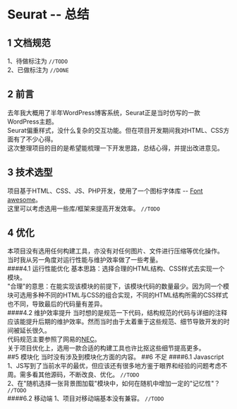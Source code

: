 # Seurat -- 总结
## 1 文档规范
1、待做标注为 `//TODO`<br/>
2、已做标注为 `//DONE`
## 2 前言
去年我大概用了半年WordPress博客系统，Seurat正是当时仿写的一款WordPress主题。<br/>
Seurat偏重样式，没什么复杂的交互功能。但在项目开发期间我对HTML、CSS方面有了不少心得。<br/>
这次整理项目的目的是希望能梳理一下开发思路，总结心得，并提出改进意见。<br/>
## 3 技术选型
项目基于HTML、CSS、JS、PHP开发，使用了一个图标字体库 -- [Font awesome](http://www.bootcss.com/p/font-awesome/)。<br/>
这里可以考虑选用一些库/框架来提高开发效率。			`//TODO`<br/>
## 4 优化
本项目没有选用任何构建工具，亦没有对任何图片、文件进行压缩等优化操作。<br/>
当时我从另一角度对运行性能与维护效率做了一些考量。<br/>
####4.1 运行性能优化
基本思路：选择合理的HTML结构、CSS样式去实现一个模块。<br/>
"合理"的意思：在能实现该模块的前提下，该模块代码的数量最少。因为同一个模块可选用多种不同的HTML与CSS的组合实现，不同的HTML结构所需的CSS样式也不同，导致最后的代码量有差异。<br/>
####4.2 维护效率提升
当时想的是规范一下代码，结构规范的代码与详细的注释应该能提升后期的维护效率。然而当时由于太着重于这些规范、细节导致开发的时间被延长很久。<br/>
代码规范主要参照了网易的[NEC](http://nec.netease.com/)。<br/>
关于项目优化上，选用一款合适的构建工具也许比抠这些细节提高更多。<br/>
##5 模块化 
当时没有涉及到模块化方面的内容。
##6 不足
####6.1 Javascript
1、JS写到了当前水平的最优，但应该还有很多地方鉴于眼界和经验的问题考虑不周。需多看其他源码，不断改良、优化。			`//TODO`<br/>
2、在"随机选择一张背景图加载"模块中，如何在随机中增加一定的"记忆性"？			`//TODO`<br/>
####6.2 移动端
1、项目对移动端基本没有兼容。		`//TODO`<br/>
